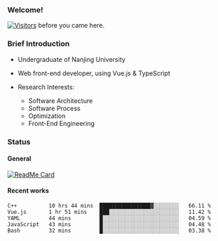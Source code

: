 ### Welcome!

[![Visitors](https://visitor-badge.laobi.icu/badge?page_id=HermitSun.HermitSun)]() before you came here.

### Brief Introduction

- Undergraduate of Nanjing University

- Web front-end developer, using Vue.js & TypeScript

- Research Interests: 
  - Software Architecture
  - Software Process
  - Optimization
  - Front-End Engineering

### Status

#### General

[![ReadMe Card](https://github-readme-stats.hermitsun.vercel.app/api?username=HermitSun&count_private=true&show_icons=true)]()

#### Recent works

<!--START_SECTION:waka-->
```text
C++          10 hrs 44 mins  ████████████████▓░░░░░░░░   66.11 % 
Vue.js       1 hr 51 mins    ███░░░░░░░░░░░░░░░░░░░░░░   11.42 % 
YAML         44 mins         █░░░░░░░░░░░░░░░░░░░░░░░░   04.59 % 
JavaScript   43 mins         █░░░░░░░░░░░░░░░░░░░░░░░░   04.48 % 
Bash         32 mins         █░░░░░░░░░░░░░░░░░░░░░░░░   03.38 % 
```
<!--END_SECTION:waka-->
